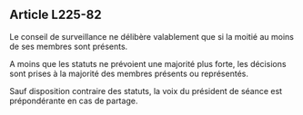 Article L225-82
----
Le conseil de surveillance ne délibère valablement que si la moitié au moins de
ses membres sont présents.

A moins que les statuts ne prévoient une majorité plus forte, les décisions sont
prises à la majorité des membres présents ou représentés.

Sauf disposition contraire des statuts, la voix du président de séance est
prépondérante en cas de partage.
